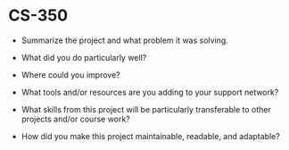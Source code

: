 # CS-350

- Summarize the project and what problem it was solving.
  
- What did you do particularly well?
  
- Where could you improve?
  
- What tools and/or resources are you adding to your support network?
  
- What skills from this project will be particularly transferable to other projects and/or course work?
  
- How did you make this project maintainable, readable, and adaptable?
  
